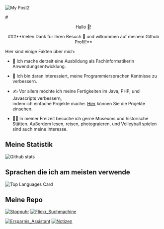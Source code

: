![My Post2](https://user-images.githubusercontent.com/71266593/94726550-ae892f00-035d-11eb-915a-ca6b80d82bdc.png)



#<center> Hallo 👋! </center>

<center> ###**Vielen Dank für Ihren Besuch 🙏 und wilkommen auf meinem Github Profil!** </center>

Hier sind einige Fakten über mich:

- 🔭 Ich mache derzeit eine Ausbildung als Fachinformatikerin Anwendungsentwicklung.

- 🌱 Ich bin daran interessiert, meine Programmiersprachen Kentnisse zu verbessern.

- ✍ Vor allem möchte ich meine Fertigkeiten im Java, PHP, und Javascripts verbessern,</br>
   indem ich einfache Projekte mache. [Hier](https://mehrapi.github.io) können Sie die Projekte einsehen.

- 🏃‍♀️ In meiner Freizeit besuche ich gerne Museums und historische Stätten. Außerdem lesen, reisen, photograieren,
und Volleyball spielen sind auch meine Interesse.




## Meine Statistik


![Github stats](https://github-readme-stats.vercel.app/api?username=Mehrapi&theme=highcontrast&show_icons=true&count_private=true)




##  Sprachen die ich am meisten verwende

![Top Languages Card](https://github-readme-stats.vercel.app/api/top-langs/?username=Mehrapi&layout=compact)




## Meine Repo

[![Stoppuhr](https://github-readme-stats.vercel.app/api/pin/?username=Mehrapi&repo=Stoppuhr&show_owner=true)](https://github.com/Mehrapi/Stoppuhr)
[![Flickr_Suchmachine](https://github-readme-stats.vercel.app/api/pin/?username=Mehrapi&repo=Flickr_Suchmachine&show_owner=true)](https://github.com/Mehrapi/Flickr_Suchmachine)

[![Ersparnis_Assistant](https://github-readme-stats.vercel.app/api/pin/?username=Mehrapi&repo=ErsparnisAssistant&show_owner=true)](https://github.com/Mehrapi/ErsparnisAssistant)
[![Notizen](https://github-readme-stats.vercel.app/api/pin/?username=Mehrapi&repo=Notizen&show_owner=true)](https://github.com/Mehrapi/Notizen) 
